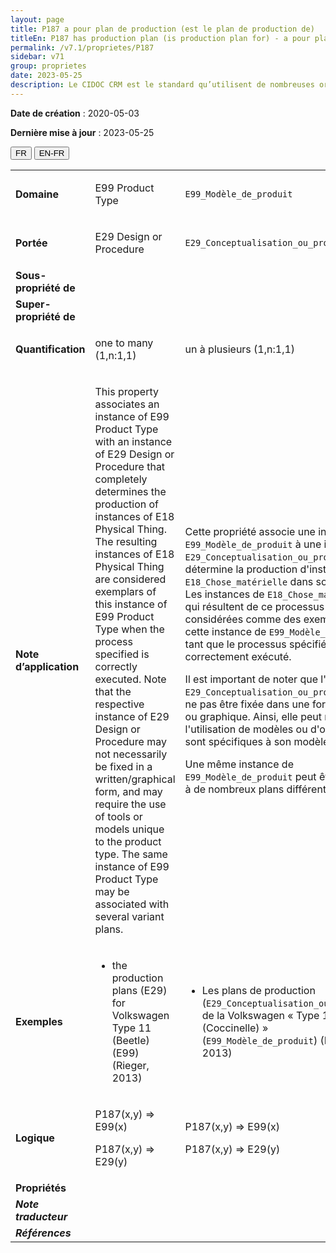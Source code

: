 ```yaml
---
layout: page
title: P187 a pour plan de production (est le plan de production de)
titleEn: P187 has production plan (is production plan for) - a pour plan de production (est le plan de production de)
permalink: /v7.1/proprietes/P187
sidebar: v71
group: proprietes
date: 2023-05-25
description: Le CIDOC CRM est le standard qu’utilisent de nombreuses organisations pour l’échange et l’intégration de jeux de données et de spécifications patrimoniales. Il est développé et maintenu à jour exclusivement en anglais par le CRM SIG, un sous-groupe du Conseil international des musées (ICOM). Ceci est une traduction officielle en français développée par la Traduction en français du CIDOC CRM, une initiative qui offre une version française à jour et accessible ouvertement et gratuitement du standard CIDOC CRM et en démocratise l'usage dans la communauté patrimoniale francophone. ------------ The CIDOC CRM is the standard used by many heritage organizations for the exchange and integration of museum collection datasets and specifications. It is developed and maintained exclusively in English by the CRM SIG, a subgroup of the International Council of Museums (ICOM). This is an official translation developed by the Traduction en français du CIDOC CRM, an initiative offering an open, up-to-date, and free French version of the CIDOC CRM standard, and democratizing its use in the francophone heritage community.
---
```


**Date de création** : 2020-05-03

**Dernière mise à jour** : 2023-05-25

<div class="lang-buttons">
 <button id="fr" class="activate">FR</button>
 <button id="en-fr">EN-FR</button>
</div>

<table>
<tbody>
<tr>
<td><strong>Domaine</strong></td>
<td class="en">
<p>E99 Product Type</p>
</td>
<td>
<p><code class="language-plaintext highlighter-rouge">E99_Modèle_de_produit</code></p>
</td>
</tr>
<tr>
<td><strong>Portée</strong></td>
<td class="en">
<p>E29 Design or Procedure</p>
</td>
<td>
<p><code class="language-plaintext highlighter-rouge">E29_Conceptualisation_ou_procédure</code></p>
</td>
</tr>
<tr>
<td><strong>Sous-propriété de</strong></td>
<td class="en">
</td>
<td>
</td>
</tr>
<tr>
<td><strong>Super-propriété de</strong></td>
<td class="en">
</td>
<td>
</td>
</tr>
<tr>
<td><strong>Quantification</strong></td>
<td class="en">
<p>one to many (1,n:1,1)</p>
</td>
<td>
<p>un à plusieurs (1,n:1,1)</p>
</td>
</tr>
<tr>
<td><strong>Note d’application</strong></td>
<td class="en">
<p>This property associates an instance of E99 Product Type with an instance of E29 Design or Procedure that completely determines the production of instances of E18 Physical Thing. The resulting instances of E18 Physical Thing are considered exemplars of this instance of E99 Product Type when the process specified is correctly executed. Note that the respective instance of E29 Design or Procedure may not necessarily be fixed in a written/graphical form, and may require the use of tools or models unique to the product type. The same instance of E99 Product Type may be associated with several variant plans.</p>
</td>
<td>
<p>Cette propriété associe une instance de <code class="language-plaintext highlighter-rouge">E99_Modèle_de_produit</code> à une instance de <code class="language-plaintext highlighter-rouge">E29_Conceptualisation_ou_procédure</code> qui détermine la production d'instances de <code class="language-plaintext highlighter-rouge">E18_Chose_matérielle</code> dans son entièreté. Les instances de <code class="language-plaintext highlighter-rouge">E18_Chose_matérielle</code> qui résultent de ce processus sont considérées comme des exemples de cette instance de <code class="language-plaintext highlighter-rouge">E99_Modèle_de_produit</code> tant que le processus spécifié a été correctement exécuté. </p>
<p>Il est important de noter que l'instance de <code class="language-plaintext highlighter-rouge">E29_Conceptualisation_ou_procédure</code> peut ne pas être fixée dans une forme écrite ou graphique. Ainsi, elle peut nécessiter l'utilisation de modèles ou d'outils qui sont spécifiques à son modèle de produit. </p>
<p>Une même instance de <code class="language-plaintext highlighter-rouge">E99_Modèle_de_produit</code> peut être associée à de nombreux plans différents. </p>
</td>
</tr>
<tr>
<td><strong>Exemples</strong></td>
<td class="en">
<ul>
<li><p>the production plans (E29) for Volkswagen Type 11 (Beetle) (E99) (Rieger, 2013)</p>
</li>
</ul>
</td>
<td>
<ul>
<li><p>Les plans de production (<code class="language-plaintext highlighter-rouge">E29_Conceptualisation_ou_procédure</code>) de la Volkswagen « Type 11 (Coccinelle) » (<code class="language-plaintext highlighter-rouge">E99_Modèle_de_produit</code>) (Rieger, 2013)</p>
</li>
</ul>
</td>
</tr>
<tr>
<td><strong>Logique</strong></td>
<td class="en">
<p>P187(x,y) ⇒ E99(x)</p>
<p>P187(x,y) ⇒ E29(y)</p>
</td>
<td>
<p>P187(x,y) ⇒ E99(x)</p>
<p>P187(x,y) ⇒ E29(y)</p>
</td>
</tr>
<tr>
<td><strong>Propriétés</strong></td>
<td class="en">
</td>
<td>
</td>
</tr>
<tr>
<td><strong><em>Note traducteur</em></strong></td>
<td colspan="2">
</td>
</tr>
<tr>
<td><strong><em>Références</em></strong></td>
<td colspan="2">
</td>
</tr>
</tbody>
</table>

